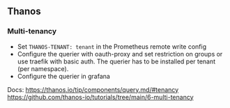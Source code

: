 ## Thanos

### Multi-tenancy
- Set `THANOS-TENANT: tenant` in the Prometheus remote write config
- Configure the querier with oauth-proxy and set restriction on groups or use traefik with basic auth. 
The querier has to be installed per tenant (per namespace).
- Configure the querier in grafana

Docs: https://thanos.io/tip/components/query.md/#tenancy \
https://github.com/thanos-io/tutorials/tree/main/6-multi-tenancy